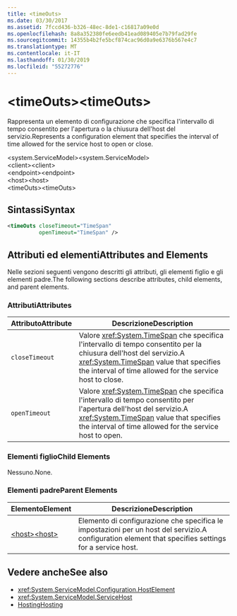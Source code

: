 ```yaml
---
title: <timeOuts>
ms.date: 03/30/2017
ms.assetid: 7fccd436-b326-48ec-8de1-c16817a09e0d
ms.openlocfilehash: 8a8a352380fe6eedb41ead089405e7b79fad29fe
ms.sourcegitcommit: 14355b4b2fe5bcf874cac96d0a9e6376b567e4c7
ms.translationtype: MT
ms.contentlocale: it-IT
ms.lasthandoff: 01/30/2019
ms.locfileid: "55272776"
---
```

# <a name="timeouts"></a><span data-ttu-id="75281-101">\<timeOuts></span><span class="sxs-lookup"><span data-stu-id="75281-101">\<timeOuts></span></span>
<span data-ttu-id="75281-102">Rappresenta un elemento di configurazione che specifica l'intervallo di tempo consentito per l'apertura o la chiusura dell'host del servizio.</span><span class="sxs-lookup"><span data-stu-id="75281-102">Represents a configuration element that specifies the interval of time allowed for the service host to open or close.</span></span>  
  
 <span data-ttu-id="75281-103">\<system.ServiceModel></span><span class="sxs-lookup"><span data-stu-id="75281-103">\<system.ServiceModel></span></span>  
<span data-ttu-id="75281-104">\<client></span><span class="sxs-lookup"><span data-stu-id="75281-104">\<client></span></span>  
<span data-ttu-id="75281-105">\<endpoint></span><span class="sxs-lookup"><span data-stu-id="75281-105">\<endpoint></span></span>  
<span data-ttu-id="75281-106">\<host></span><span class="sxs-lookup"><span data-stu-id="75281-106">\<host></span></span>  
<span data-ttu-id="75281-107">\<timeOuts></span><span class="sxs-lookup"><span data-stu-id="75281-107">\<timeOuts></span></span>  
  
## <a name="syntax"></a><span data-ttu-id="75281-108">Sintassi</span><span class="sxs-lookup"><span data-stu-id="75281-108">Syntax</span></span>  
  
```xml  
<timeOuts closeTimeout="TimeSpan"
          openTimeout="TimeSpan" />
```  
  
## <a name="attributes-and-elements"></a><span data-ttu-id="75281-109">Attributi ed elementi</span><span class="sxs-lookup"><span data-stu-id="75281-109">Attributes and Elements</span></span>  
 <span data-ttu-id="75281-110">Nelle sezioni seguenti vengono descritti gli attributi, gli elementi figlio e gli elementi padre.</span><span class="sxs-lookup"><span data-stu-id="75281-110">The following sections describe attributes, child elements, and parent elements.</span></span>  
  
### <a name="attributes"></a><span data-ttu-id="75281-111">Attributi</span><span class="sxs-lookup"><span data-stu-id="75281-111">Attributes</span></span>  
  
|<span data-ttu-id="75281-112">Attributo</span><span class="sxs-lookup"><span data-stu-id="75281-112">Attribute</span></span>|<span data-ttu-id="75281-113">Descrizione</span><span class="sxs-lookup"><span data-stu-id="75281-113">Description</span></span>|  
|---------------|-----------------|  
|`closeTimeout`|<span data-ttu-id="75281-114">Valore <xref:System.TimeSpan> che specifica l'intervallo di tempo consentito per la chiusura dell'host del servizio.</span><span class="sxs-lookup"><span data-stu-id="75281-114">A <xref:System.TimeSpan> value that specifies the interval of time allowed for the service host to close.</span></span>|  
|`openTimeout`|<span data-ttu-id="75281-115">Valore <xref:System.TimeSpan> che specifica l'intervallo di tempo consentito per l'apertura dell'host del servizio.</span><span class="sxs-lookup"><span data-stu-id="75281-115">A <xref:System.TimeSpan> value that specifies the interval of time allowed for the service host to open.</span></span>|  
  
### <a name="child-elements"></a><span data-ttu-id="75281-116">Elementi figlio</span><span class="sxs-lookup"><span data-stu-id="75281-116">Child Elements</span></span>  
 <span data-ttu-id="75281-117">Nessuno.</span><span class="sxs-lookup"><span data-stu-id="75281-117">None.</span></span>  
  
### <a name="parent-elements"></a><span data-ttu-id="75281-118">Elementi padre</span><span class="sxs-lookup"><span data-stu-id="75281-118">Parent Elements</span></span>  
  
|<span data-ttu-id="75281-119">Elemento</span><span class="sxs-lookup"><span data-stu-id="75281-119">Element</span></span>|<span data-ttu-id="75281-120">Descrizione</span><span class="sxs-lookup"><span data-stu-id="75281-120">Description</span></span>|  
|-------------|-----------------|  
|[<span data-ttu-id="75281-121">\<host></span><span class="sxs-lookup"><span data-stu-id="75281-121">\<host></span></span>](../../../../../docs/framework/configure-apps/file-schema/wcf/host.md)|<span data-ttu-id="75281-122">Elemento di configurazione che specifica le impostazioni per un host del servizio.</span><span class="sxs-lookup"><span data-stu-id="75281-122">A configuration element that specifies settings for a service host.</span></span>|  
  
## <a name="see-also"></a><span data-ttu-id="75281-123">Vedere anche</span><span class="sxs-lookup"><span data-stu-id="75281-123">See also</span></span>
- <xref:System.ServiceModel.Configuration.HostElement>
- <xref:System.ServiceModel.ServiceHost>
- [<span data-ttu-id="75281-124">Hosting</span><span class="sxs-lookup"><span data-stu-id="75281-124">Hosting</span></span>](../../../../../docs/framework/wcf/feature-details/hosting.md)
